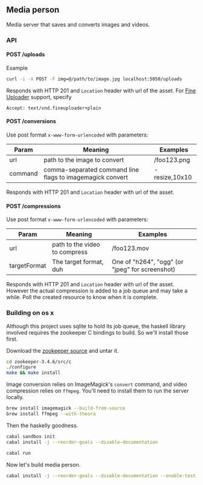 ## Media person

Media server that saves and converts images and videos.

### API

#### POST /uploads

Example

```sh
curl -i -X POST -F img=@/path/to/image.jpg localhost:5050/uploads
```

Responds with HTTP 201 and `Location` header with url of the asset. For
[Fine Uploader](http://fineuploader.com/) support, specify

```http
Accept: text/vnd.fineuploader+plain
```

#### POST /conversions

Use post format `x-www-form-urlencoded` with parameters:

<table>
<thead>
  <tr>
    <th>Param</th>
    <th>Meaning</th>
    <th>Examples</th>
  </tr>
</thead>
<tbody>
  <tr>
    <td>url</td>
    <td>path to the image to convert</td>
    <td>/foo123.png</td>
  </tr>
  <tr>
    <td>command</td>
    <td>comma-separated command line flags to imagemagick convert</td>
    <td>-resize,10x10</td>
  </tr>
</tbody>
</table>

Responds with HTTP 201 and `Location` header with url of the asset.

#### POST /compressions

Use post format `x-www-form-urlencoded` with parameters:

<table>
<thead>
  <tr>
    <th>Param</th>
    <th>Meaning</th>
    <th>Examples</th>
  </tr>
</thead>
<tbody>
  <tr>
    <td>url</td>
    <td>path to the video to compress</td>
    <td>/foo123.mov</td>
  </tr>
  <tr>
    <td>targetFormat</td>
    <td>The target format, duh</td>
    <td>One of "h264", "ogg" (or "jpeg" for screenshot)</td>
  </tr>
</tbody>
</table>

Responds with HTTP 201 and `Location` header with url of the asset.
However the actual compression is added to a job queue and may take
a while. Poll the created resource to know when it is complete.

### Building on os x

Although this project uses sqlite to hold its job queue,
the haskell library involved requires the zookeeper C bindings
to build. So we'll install those first.

Download the [zookeeper source](http://www.motorlogy.com/apache/zookeeper/stable/zookeeper-3.4.6.tar.gz) and untar it.

```sh
cd zookeeper-3.4.6/src/c
./configure
make && make install
```

Image conversion relies on ImageMagick's `convert` command, and video
compression relies on `ffmpeg`. You'll need to install them to run
the server locally.

```sh
brew install imagemagick --build-from-source
brew install ffmpeg --with-theora
```

Then the haskelly goodness.

```sh
cabal sandbox init
cabal install -j --reorder-goals --disable-documentation

cabal run
```

Now let's build media person.

```sh
cabal install -j --reorder-goals --disable-documentation --enable-test --extra-include-dirs=/usr/local/include/zookeeper
```
